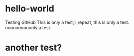 # hello-world
Testing GitHub
This is only a test; I repeat, this is only a test.
oooooooooonly a test.
# another test?
